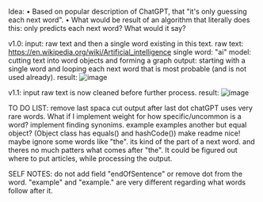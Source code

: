 Idea:
  • Based on popular description of ChatGPT, that "it's only guessing each next word". 
  • What would be result of an algorithm that literally does this: only predicts each next word? What would it say?

v1.0:
  input: raw text and then a single word existing in this text.
raw text: https://en.wikipedia.org/wiki/Artificial_intelligence
single word: "ai"
model: cutting text into word objects and forming a graph
  output: starting with a single word and looping each next word that is most probable (and is not used already).
  result:
    ![image](https://github.com/wishpath/Speech/assets/117854313/c463ac6b-d688-4498-ad00-224ffcc15a85)

  v1.1:
    input raw text is now cleaned before further process.
    result:
      ![image](https://github.com/wishpath/Speech/assets/117854313/b771a783-e329-4be3-8e5b-05d3aa2ca3aa)


TO DO LIST:
  remove last spaca
  cut output after last dot
  chatGPT uses very rare words. What if I implement weight for how specific/uncommon is a word?
  implement finding synonims. example examples
  another but equal object? (Object class has equals() and hashCode())
  make readme nice!
  maybe ignore some words like "the". its kind of the part of a next word. and theres no much patters what comes after "the". It could be figured out where to put articles, while processing the output. 

SELF NOTES:
  do not add field "endOfSentence" or remove dot from the word. "example" and "example." are very different regarding what words follow after it.
